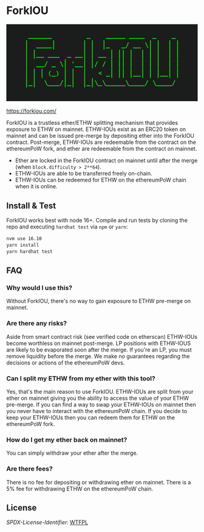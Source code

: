 # ForkIOU
![forkiou](forkiou.png)

https://forkiou.com/

ForkIOU is a trustless ether/ETHW splitting mechanism that provides exposure to ETHW on mainnet. ETHW-IOUs exist as an ERC20 token on mainnet and can be issued pre-merge by depositing ether into the ForkIOU contract. Post-merge, ETHW-IOUs are redeemable from the contract on the ethereumPoW fork, and ether are redeemable from the contract on mainnet.  

* Ether are locked in the ForkIOU contract on mainnet until after the merge (when `block.difficulty > 2**64`).
* ETHW-IOUs are able to be transferred freely on-chain.
* ETHW-IOUs can be redeemed for ETHW on the ethereumPoW chain when it is online.

## Install & Test

ForkIOU works best with node 16+. Compile and run tests by cloning the repo and executing `hardhat test` via `npm` or `yarn`:
```bash
nvm use 16.10
yarn install 
yarn hardhat test
```


## FAQ

### Why would I use this?
Without ForkIOU, there's no way to gain exposure to ETHW pre-merge on mainnet. 

### Are there any risks?
Aside from smart contract risk (see verified code on etherscan) ETHW-IOUs become worthless on mainnet post-merge. LP positions with ETHW-IOUS are likely to be evaporated soon after the merge. If you're an LP, you must remove liquidity before the merge. We make no guarantees regarding the decisions or actions of the ethereumPoW devs. 

### Can I split my ETHW from my ether with this tool?
Yes, that's the main reason to use ForkIOU. ETHW-IOUs are split from your ether on mainnet giving you the ability to access the value of your ETHW pre-merge. If you can find a way to swap your ETHW-IOUs on mainnet then you never have to interact with the ethereumPoW chain. If you decide to keep your ETHW-IOUs then you can redeem them for ETHW on the ethereumPoW fork.

### How do I get my ether back on mainnet?
You can simply withdraw your ether after the merge.

### Are there fees?
There is no fee for depositing or withdrawing ether on mainnet. There is a 5% fee for withdrawing ETHW on the ethereumPoW chain. 

## License
_SPDX-License-Identifier:_ [WTFPL](https://spdx.org/licenses/WTFPL.html)

